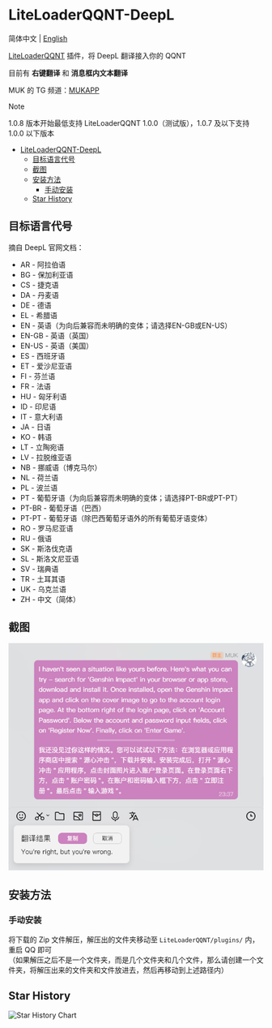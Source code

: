 # LiteLoaderQQNT-DeepL

简体中文 | [English](./README.en.md)

[LiteLoaderQQNT](https://github.com/LiteLoaderQQNT/LiteLoaderQQNT) 插件，将 DeepL 翻译接入你的 QQNT

目前有 **右键翻译** 和 **消息框内文本翻译**

MUK 的 TG 频道：[MUKAPP](https://t.me/MUKAPP_Personal)

> [!NOTE]  
> 1.0.8 版本开始最低支持 LiteLoaderQQNT 1.0.0（测试版），1.0.7 及以下支持 1.0.0 以下版本

- [LiteLoaderQQNT-DeepL](#liteloaderqqnt-deepl)
  - [目标语言代号](#目标语言代号)
  - [截图](#截图)
  - [安装方法](#安装方法)
    - [手动安装](#手动安装)
  - [Star History](#star-history)

## 目标语言代号
摘自 DeepL 官网文档：
- AR - 阿拉伯语
- BG - 保加利亚语
- CS - 捷克语
- DA - 丹麦语
- DE - 德语
- EL - 希腊语
- EN - 英语（为向后兼容而未明确的变体；请选择EN-GB或EN-US）
- EN-GB - 英语（英国）
- EN-US - 英语（美国）
- ES - 西班牙语
- ET - 爱沙尼亚语
- FI - 芬兰语
- FR - 法语
- HU - 匈牙利语
- ID - 印尼语
- IT - 意大利语
- JA - 日语
- KO - 韩语
- LT - 立陶宛语
- LV - 拉脱维亚语
- NB - 挪威语（博克马尔）
- NL - 荷兰语
- PL - 波兰语
- PT - 葡萄牙语（为向后兼容而未明确的变体；请选择PT-BR或PT-PT）
- PT-BR - 葡萄牙语（巴西）
- PT-PT - 葡萄牙语（除巴西葡萄牙语外的所有葡萄牙语变体）
- RO - 罗马尼亚语
- RU - 俄语
- SK - 斯洛伐克语
- SL - 斯洛文尼亚语
- SV - 瑞典语
- TR - 土耳其语
- UK - 乌克兰语
- ZH - 中文（简体）

## 截图
![截图](./res/screenshots/1.png)

## 安装方法

### 手动安装

将下载的 Zip 文件解压，解压出的文件夹移动至 `LiteLoaderQQNT/plugins/` 内，重启 QQ 即可\
（如果解压之后不是一个文件夹，而是几个文件夹和几个文件，那么请创建一个文件夹，将解压出来的文件夹和文件放进去，然后再移动到上述路径内）

## Star History
<picture>
  <source
    media="(prefers-color-scheme: dark)"
    srcset="
      https://api.star-history.com/svg?repos=MUKAPP/LiteLoaderQQNT-DeepL&type=Date&theme=dark
    "
  />
  <source
    media="(prefers-color-scheme: light)"
    srcset="
      https://api.star-history.com/svg?repos=MUKAPP/LiteLoaderQQNT-DeepL&type=Date
    "
  />
  <img
    alt="Star History Chart"
    src="https://api.star-history.com/svg?repos=MUKAPP/LiteLoaderQQNT-DeepL&type=Date"
  />
</picture>